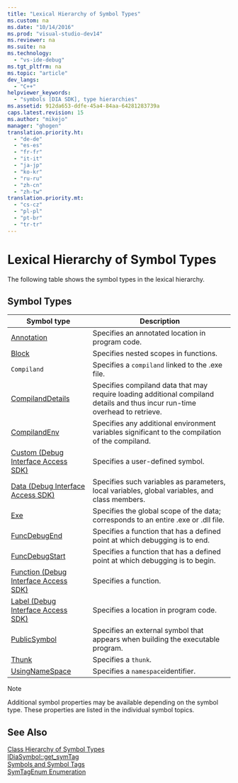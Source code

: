 ```yaml
---
title: "Lexical Hierarchy of Symbol Types"
ms.custom: na
ms.date: "10/14/2016"
ms.prod: "visual-studio-dev14"
ms.reviewer: na
ms.suite: na
ms.technology: 
  - "vs-ide-debug"
ms.tgt_pltfrm: na
ms.topic: "article"
dev_langs: 
  - "C++"
helpviewer_keywords: 
  - "symbols [DIA SDK], type hierarchies"
ms.assetid: 912da653-ddfe-45a4-84aa-64281283739a
caps.latest.revision: 15
ms.author: "mikejo"
manager: "ghogen"
translation.priority.ht: 
  - "de-de"
  - "es-es"
  - "fr-fr"
  - "it-it"
  - "ja-jp"
  - "ko-kr"
  - "ru-ru"
  - "zh-cn"
  - "zh-tw"
translation.priority.mt: 
  - "cs-cz"
  - "pl-pl"
  - "pt-br"
  - "tr-tr"
---
```

# Lexical Hierarchy of Symbol Types
The following table shows the symbol types in the lexical hierarchy.  
  
## Symbol Types  
  
|Symbol type|Description|  
|-----------------|-----------------|  
|[Annotation](../debugger/annotation.md)|Specifies an annotated location in program code.|  
|[Block](../debugger/block.md)|Specifies nested scopes in functions.|  
|`Compiland`|Specifies a `compiland` linked to the .exe file.|  
|[CompilandDetails](../debugger/compilanddetails.md)|Specifies compiland data that may require loading additional compiland details and thus incur run-time overhead to retrieve.|  
|[CompilandEnv](../debugger/compilandenv.md)|Specifies any additional environment variables significant to the compilation of the compiland.|  
|[Custom (Debug Interface Access SDK)](../debugger/custom--debug-interface-access-sdk-.md)|Specifies a user-defined symbol.|  
|[Data (Debug Interface Access SDK)](../debugger/data--debug-interface-access-sdk-.md)|Specifies such variables as parameters, local variables, global variables, and class members.|  
|[Exe](../debugger/exe.md)|Specifies the global scope of the data; corresponds to an entire .exe or .dll file.|  
|[FuncDebugEnd](../debugger/funcdebugend.md)|Specifies a function that has a defined point at which debugging is to end.|  
|[FuncDebugStart](../debugger/funcdebugstart.md)|Specifies a function that has a defined point at which debugging is to begin.|  
|[Function (Debug Interface Access SDK)](../debugger/function--debug-interface-access-sdk-.md)|Specifies a function.|  
|[Label (Debug Interface Access SDK)](../debugger/label--debug-interface-access-sdk-.md)|Specifies a location in program code.|  
|[PublicSymbol](../debugger/publicsymbol.md)|Specifies an external symbol that appears when building the executable program.|  
|[Thunk](../debugger/thunk.md)|Specifies a `thunk`.|  
|[UsingNameSpace](../debugger/usingnamespace.md)|Specifies a `namespace`identifier.|  
  
> [!NOTE]
>  Additional symbol properties may be available depending on the symbol type. These properties are listed in the individual symbol topics.  
  
## See Also  
 [Class Hierarchy of Symbol Types](../debugger/class-hierarchy-of-symbol-types.md)   
 [IDiaSymbol::get_symTag](../debugger/idiasymbol--get_symtag.md)   
 [Symbols and Symbol Tags](../debugger/symbols-and-symbol-tags.md)   
 [SymTagEnum Enumeration](../debugger/symtagenum.md)
